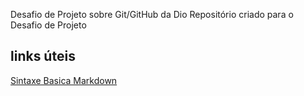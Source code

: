 Desafio de Projeto sobre Git/GitHub da Dio
Repositório  criado para o Desafio de Projeto

## links úteis
[Sintaxe Basica Markdown](https://www.markdownguide.org/)
